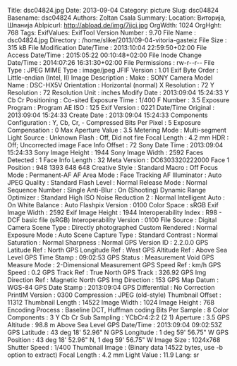Title: dsc04824.jpg
Date: 2013-09-04
Category: picture
Slug: dsc04824
Basename: dsc04824
Authors: Zoltan Csala
Summary:
Location: Виторија, Шпанија
Ablpicurl: http://abload.de/img/7ijci.jpg
OrgWdth: 1024
OrgHght: 768
Tags:
ExifValues: ExifTool Version Number : 9.70
            File Name : dsc04824.jpg
            Directory : /home/slike/2013/09-04-vitoria-gasteiz
            File Size : 315 kB
            File Modification Date/Time : 2013:10:04 22:59:50+02:00
            File Access Date/Time : 2015:05:22 00:10:48+02:00
            File Inode Change Date/Time : 2014:07:26 16:31:30+02:00
            File Permissions : rw-r--r--
            File Type : JPEG
            MIME Type : image/jpeg
            JFIF Version : 1.01
            Exif Byte Order : Little-endian (Intel, II)
            Image Description :
            Make : SONY
            Camera Model Name : DSC-HX5V
            Orientation : Horizontal (normal)
            X Resolution : 72
            Y Resolution : 72
            Resolution Unit : inches
            Modify Date : 2013:09:04 15:24:33
            Y Cb Cr Positioning : Co-sited
            Exposure Time : 1/400
            F Number : 3.5
            Exposure Program : Program AE
            ISO : 125
            Exif Version : 0221
            Date/Time Original : 2013:09:04 15:24:33
            Create Date : 2013:09:04 15:24:33
            Components Configuration : Y, Cb, Cr, -
            Compressed Bits Per Pixel : 5
            Exposure Compensation : 0
            Max Aperture Value : 3.5
            Metering Mode : Multi-segment
            Light Source : Unknown
            Flash : Off, Did not fire
            Focal Length : 4.2 mm
            HDR : Off; Uncorrected image
            Face Info Offset : 72
            Sony Date Time : 2013:09:04 15:24:33
            Sony Image Height : 1944
            Sony Image Width : 2592
            Faces Detected : 1
            Face Info Length : 32
            Meta Version : DC6303320222000
            Face 1 Position : 948 1393 648 648
            Creative Style : Standard
            Macro : Off
            Focus Mode : Permanent-AF
            AF Area Mode : Face Tracking
            AF Illuminator : Auto
            JPEG Quality : Standard
            Flash Level : Normal
            Release Mode : Normal
            Sequence Number : Single
            Anti-Blur : On (Shooting)
            Dynamic Range Optimizer : Standard
            High ISO Noise Reduction 2 : Normal
            Intelligent Auto : On
            White Balance : Auto
            Flashpix Version : 0100
            Color Space : sRGB
            Exif Image Width : 2592
            Exif Image Height : 1944
            Interoperability Index : R98 - DCF basic file (sRGB)
            Interoperability Version : 0100
            File Source : Digital Camera
            Scene Type : Directly photographed
            Custom Rendered : Normal
            Exposure Mode : Auto
            Scene Capture Type : Standard
            Contrast : Normal
            Saturation : Normal
            Sharpness : Normal
            GPS Version ID : 2.2.0.0
            GPS Latitude Ref : North
            GPS Longitude Ref : West
            GPS Altitude Ref : Above Sea Level
            GPS Time Stamp : 09:02:53
            GPS Status : Measurement Void
            GPS Measure Mode : 2-Dimensional Measurement
            GPS Speed Ref : km/h
            GPS Speed : 0.2
            GPS Track Ref : True North
            GPS Track : 326.92
            GPS Img Direction Ref : Magnetic North
            GPS Img Direction : 153
            GPS Map Datum : WGS-84
            GPS Date Stamp : 2013:09:04
            GPS Differential : No Correction
            PrintIM Version : 0300
            Compression : JPEG (old-style)
            Thumbnail Offset : 11312
            Thumbnail Length : 14522
            Image Width : 1024
            Image Height : 768
            Encoding Process : Baseline DCT, Huffman coding
            Bits Per Sample : 8
            Color Components : 3
            Y Cb Cr Sub Sampling : YCbCr4:2:2 (2 1)
            Aperture : 3.5
            GPS Altitude : 98.8 m Above Sea Level
            GPS Date/Time : 2013:09:04 09:02:53Z
            GPS Latitude : 43 deg 18' 52.96" N
            GPS Longitude : 1 deg 59' 56.75" W
            GPS Position : 43 deg 18' 52.96" N, 1 deg 59' 56.75" W
            Image Size : 1024x768
            Shutter Speed : 1/400
            Thumbnail Image : (Binary data 14522 bytes, use -b option to extract)
            Focal Length : 4.2 mm
            Light Value : 11.9
Lang: sr

